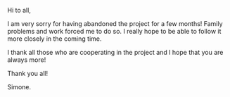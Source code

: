 Hi to all,

I am very sorry for having abandoned the project for a few months!
Family problems and work forced me to do so. I really hope to be able to follow it more closely in the coming time.

I thank all those who are cooperating in the project and I hope that you are always more!

Thank you all!

Simone.
